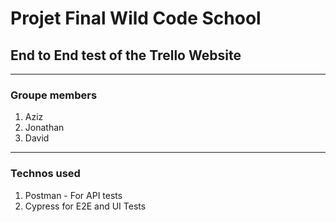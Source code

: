 # Projet Final Wild Code School

## End to End test of the Trello Website

---

### Groupe members
1. Aziz
2. Jonathan
3. David

---

### Technos used
1. Postman - For API tests
2. Cypress for E2E and UI Tests
